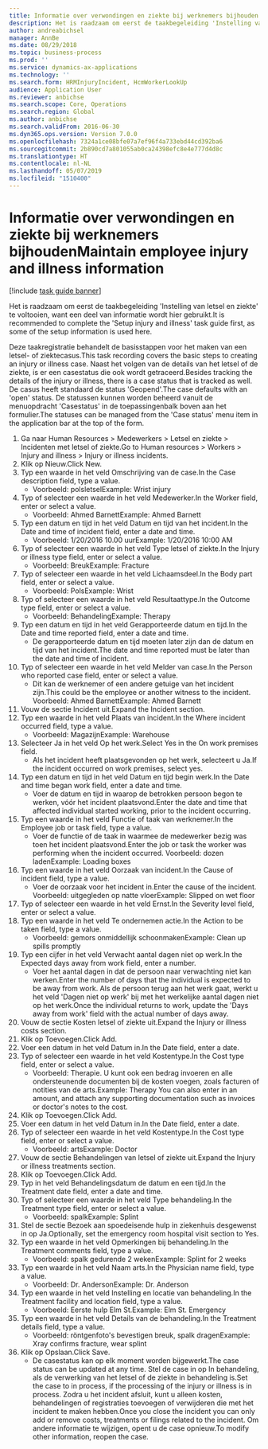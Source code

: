```yaml
---
title: Informatie over verwondingen en ziekte bij werknemers bijhouden
description: Het is raadzaam om eerst de taakbegeleiding 'Instelling van letsel en ziekte' te voltooien, want een deel van informatie wordt hier gebruikt.
author: andreabichsel
manager: AnnBe
ms.date: 08/29/2018
ms.topic: business-process
ms.prod: ''
ms.service: dynamics-ax-applications
ms.technology: ''
ms.search.form: HRMInjuryIncident, HcmWorkerLookUp
audience: Application User
ms.reviewer: anbichse
ms.search.scope: Core, Operations
ms.search.region: Global
ms.author: anbichse
ms.search.validFrom: 2016-06-30
ms.dyn365.ops.version: Version 7.0.0
ms.openlocfilehash: 7324a1ce08bfe07a7ef96f4a733ebd44cd392ba6
ms.sourcegitcommit: 2b890cd7a801055ab0ca24398efc8e4e777d4d8c
ms.translationtype: HT
ms.contentlocale: nl-NL
ms.lasthandoff: 05/07/2019
ms.locfileid: "1510400"
---
```

# <a name="maintain-employee-injury-and-illness-information"></a><span data-ttu-id="3eb06-103">Informatie over verwondingen en ziekte bij werknemers bijhouden</span><span class="sxs-lookup"><span data-stu-id="3eb06-103">Maintain employee injury and illness information</span></span>

[!include [task guide banner](../../includes/task-guide-banner.md)]

<span data-ttu-id="3eb06-104">Het is raadzaam om eerst de taakbegeleiding 'Instelling van letsel en ziekte' te voltooien, want een deel van informatie wordt hier gebruikt.</span><span class="sxs-lookup"><span data-stu-id="3eb06-104">It is recommended to complete the 'Setup injury and illness' task guide first, as some of the setup information is used here.</span></span> 



<span data-ttu-id="3eb06-105">Deze taakregistratie behandelt de basisstappen voor het maken van een letsel- of ziektecasus.</span><span class="sxs-lookup"><span data-stu-id="3eb06-105">This task recording covers the basic steps to creating an injury or illness case.</span></span> <span data-ttu-id="3eb06-106">Naast het volgen van de details van het letsel of de ziekte, is er een casestatus die ook wordt getraceerd.</span><span class="sxs-lookup"><span data-stu-id="3eb06-106">Besides tracking the details of the injury or illness, there is a case status that is tracked as well.</span></span>  <span data-ttu-id="3eb06-107">De casus heeft standaard de status 'Geopend'.</span><span class="sxs-lookup"><span data-stu-id="3eb06-107">The case defaults with an 'open' status.</span></span>  <span data-ttu-id="3eb06-108">De statussen kunnen worden beheerd vanuit de menuopdracht 'Casestatus' in de toepassingenbalk boven aan het formulier.</span><span class="sxs-lookup"><span data-stu-id="3eb06-108">The statuses can be managed from the 'Case status' menu item in the application bar at the top of the form.</span></span>

1. <span data-ttu-id="3eb06-109">Ga naar Human Resources > Medewerkers > Letsel en ziekte > Incidenten met letsel of ziekte.</span><span class="sxs-lookup"><span data-stu-id="3eb06-109">Go to Human resources > Workers > Injury and illness > Injury or illness incidents.</span></span>
2. <span data-ttu-id="3eb06-110">Klik op Nieuw.</span><span class="sxs-lookup"><span data-stu-id="3eb06-110">Click New.</span></span>
3. <span data-ttu-id="3eb06-111">Typ een waarde in het veld Omschrijving van de case.</span><span class="sxs-lookup"><span data-stu-id="3eb06-111">In the Case description field, type a value.</span></span>
    * <span data-ttu-id="3eb06-112">Voorbeeld: polsletsel</span><span class="sxs-lookup"><span data-stu-id="3eb06-112">Example:  Wrist injury</span></span>  
4. <span data-ttu-id="3eb06-113">Typ of selecteer een waarde in het veld Medewerker.</span><span class="sxs-lookup"><span data-stu-id="3eb06-113">In the Worker field, enter or select a value.</span></span>
    * <span data-ttu-id="3eb06-114">Voorbeeld: Ahmed Barnett</span><span class="sxs-lookup"><span data-stu-id="3eb06-114">Example: Ahmed Barnett</span></span>  
5. <span data-ttu-id="3eb06-115">Typ een datum en tijd in het veld Datum en tijd van het incident.</span><span class="sxs-lookup"><span data-stu-id="3eb06-115">In the Date and time of incident field, enter a date and time.</span></span>
    * <span data-ttu-id="3eb06-116">Voorbeeld: 1/20/2016 10.00 uur</span><span class="sxs-lookup"><span data-stu-id="3eb06-116">Example:  1/20/2016 10:00 AM</span></span>  
6. <span data-ttu-id="3eb06-117">Typ of selecteer een waarde in het veld Type letsel of ziekte.</span><span class="sxs-lookup"><span data-stu-id="3eb06-117">In the Injury or illness type field, enter or select a value.</span></span>
    * <span data-ttu-id="3eb06-118">Voorbeeld: Breuk</span><span class="sxs-lookup"><span data-stu-id="3eb06-118">Example:  Fracture</span></span>  
7. <span data-ttu-id="3eb06-119">Typ of selecteer een waarde in het veld Lichaamsdeel.</span><span class="sxs-lookup"><span data-stu-id="3eb06-119">In the Body part field, enter or select a value.</span></span>
    * <span data-ttu-id="3eb06-120">Voorbeeld: Pols</span><span class="sxs-lookup"><span data-stu-id="3eb06-120">Example:  Wrist</span></span>  
8. <span data-ttu-id="3eb06-121">Typ of selecteer een waarde in het veld Resultaattype.</span><span class="sxs-lookup"><span data-stu-id="3eb06-121">In the Outcome type field, enter or select a value.</span></span>
    * <span data-ttu-id="3eb06-122">Voorbeeld: Behandeling</span><span class="sxs-lookup"><span data-stu-id="3eb06-122">Example:  Therapy</span></span>  
9. <span data-ttu-id="3eb06-123">Typ een datum en tijd in het veld Gerapporteerde datum en tijd.</span><span class="sxs-lookup"><span data-stu-id="3eb06-123">In the Date and time reported field, enter a date and time.</span></span>
    * <span data-ttu-id="3eb06-124">De gerapporteerde datum en tijd moeten later zijn dan de datum en tijd van het incident.</span><span class="sxs-lookup"><span data-stu-id="3eb06-124">The date and time reported must be later than the date and time of incident.</span></span>  
10. <span data-ttu-id="3eb06-125">Typ of selecteer een waarde in het veld Melder van case.</span><span class="sxs-lookup"><span data-stu-id="3eb06-125">In the Person who reported case field, enter or select a value.</span></span>
    * <span data-ttu-id="3eb06-126">Dit kan de werknemer of een andere getuige van het incident zijn.</span><span class="sxs-lookup"><span data-stu-id="3eb06-126">This could be the employee or another witness to the incident.</span></span>  <span data-ttu-id="3eb06-127">Voorbeeld: Ahmed Barnett</span><span class="sxs-lookup"><span data-stu-id="3eb06-127">Example: Ahmed Barnett</span></span>  
11. <span data-ttu-id="3eb06-128">Vouw de sectie Incident uit.</span><span class="sxs-lookup"><span data-stu-id="3eb06-128">Expand the Incident section.</span></span>
12. <span data-ttu-id="3eb06-129">Typ een waarde in het veld Plaats van incident.</span><span class="sxs-lookup"><span data-stu-id="3eb06-129">In the Where incident occurred field, type a value.</span></span>
    * <span data-ttu-id="3eb06-130">Voorbeeld: Magazijn</span><span class="sxs-lookup"><span data-stu-id="3eb06-130">Example:  Warehouse</span></span>  
13. <span data-ttu-id="3eb06-131">Selecteer Ja in het veld Op het werk.</span><span class="sxs-lookup"><span data-stu-id="3eb06-131">Select Yes in the On work premises field.</span></span>
    * <span data-ttu-id="3eb06-132">Als het incident heeft plaatsgevonden op het werk, selecteert u Ja.</span><span class="sxs-lookup"><span data-stu-id="3eb06-132">If the incident occurred on work premises, select yes.</span></span>  
14. <span data-ttu-id="3eb06-133">Typ een datum en tijd in het veld Datum en tijd begin werk.</span><span class="sxs-lookup"><span data-stu-id="3eb06-133">In the Date and time began work field, enter a date and time.</span></span>
    * <span data-ttu-id="3eb06-134">Voer de datum en tijd in waarop de betrokken persoon begon te werken, vóór het incident plaatsvond.</span><span class="sxs-lookup"><span data-stu-id="3eb06-134">Enter the date and time that affected individual started working, prior to the incident occurring.</span></span>  
15. <span data-ttu-id="3eb06-135">Typ een waarde in het veld Functie of taak van werknemer.</span><span class="sxs-lookup"><span data-stu-id="3eb06-135">In the Employee job or task field, type a value.</span></span>
    * <span data-ttu-id="3eb06-136">Voer de functie of de taak in waarmee de medewerker bezig was toen het incident plaatsvond.</span><span class="sxs-lookup"><span data-stu-id="3eb06-136">Enter the job or task the worker was performing when the incident occurred.</span></span>  <span data-ttu-id="3eb06-137">Voorbeeld: dozen laden</span><span class="sxs-lookup"><span data-stu-id="3eb06-137">Example:  Loading boxes</span></span>  
16. <span data-ttu-id="3eb06-138">Typ een waarde in het veld Oorzaak van incident.</span><span class="sxs-lookup"><span data-stu-id="3eb06-138">In the Cause of incident field, type a value.</span></span>
    * <span data-ttu-id="3eb06-139">Voer de oorzaak voor het incident in.</span><span class="sxs-lookup"><span data-stu-id="3eb06-139">Enter the cause of the incident.</span></span>  <span data-ttu-id="3eb06-140">Voorbeeld: uitgegleden op natte vloer</span><span class="sxs-lookup"><span data-stu-id="3eb06-140">Example:  Slipped on wet floor</span></span>  
17. <span data-ttu-id="3eb06-141">Typ of selecteer een waarde in het veld Ernst.</span><span class="sxs-lookup"><span data-stu-id="3eb06-141">In the Severity level field, enter or select a value.</span></span>
18. <span data-ttu-id="3eb06-142">Typ een waarde in het veld Te ondernemen actie.</span><span class="sxs-lookup"><span data-stu-id="3eb06-142">In the Action to be taken field, type a value.</span></span>
    * <span data-ttu-id="3eb06-143">Voorbeeld: gemors onmiddellijk schoonmaken</span><span class="sxs-lookup"><span data-stu-id="3eb06-143">Example:  Clean up spills promptly</span></span>  
19. <span data-ttu-id="3eb06-144">Typ een cijfer in het veld Verwacht aantal dagen niet op werk.</span><span class="sxs-lookup"><span data-stu-id="3eb06-144">In the Expected days away from work field, enter a number.</span></span>
    * <span data-ttu-id="3eb06-145">Voer het aantal dagen in dat de persoon naar verwachting niet kan werken.</span><span class="sxs-lookup"><span data-stu-id="3eb06-145">Enter the number of days that the individual is expected to be away from work.</span></span>  <span data-ttu-id="3eb06-146">Als de persoon terug aan het werk gaat, werkt u het veld 'Dagen niet op werk' bij met het werkelijke aantal dagen niet op het werk.</span><span class="sxs-lookup"><span data-stu-id="3eb06-146">Once the individual returns to work, update the 'Days away from work' field with the actual number of days away.</span></span>  
20. <span data-ttu-id="3eb06-147">Vouw de sectie Kosten letsel of ziekte uit.</span><span class="sxs-lookup"><span data-stu-id="3eb06-147">Expand the Injury or illness costs section.</span></span>
21. <span data-ttu-id="3eb06-148">Klik op Toevoegen.</span><span class="sxs-lookup"><span data-stu-id="3eb06-148">Click Add.</span></span>
22. <span data-ttu-id="3eb06-149">Voer een datum in het veld Datum in.</span><span class="sxs-lookup"><span data-stu-id="3eb06-149">In the Date field, enter a date.</span></span>
23. <span data-ttu-id="3eb06-150">Typ of selecteer een waarde in het veld Kostentype.</span><span class="sxs-lookup"><span data-stu-id="3eb06-150">In the Cost type field, enter or select a value.</span></span>
    * <span data-ttu-id="3eb06-151">Voorbeeld: Therapie. U kunt ook een bedrag invoeren en alle ondersteunende documenten bij de kosten voegen, zoals facturen of notities van de arts.</span><span class="sxs-lookup"><span data-stu-id="3eb06-151">Example:  Therapy    You can also enter in an amount, and attach any supporting documentation such as invoices or doctor's notes to the cost.</span></span>  
24. <span data-ttu-id="3eb06-152">Klik op Toevoegen.</span><span class="sxs-lookup"><span data-stu-id="3eb06-152">Click Add.</span></span>
25. <span data-ttu-id="3eb06-153">Voer een datum in het veld Datum in.</span><span class="sxs-lookup"><span data-stu-id="3eb06-153">In the Date field, enter a date.</span></span>
26. <span data-ttu-id="3eb06-154">Typ of selecteer een waarde in het veld Kostentype.</span><span class="sxs-lookup"><span data-stu-id="3eb06-154">In the Cost type field, enter or select a value.</span></span>
    * <span data-ttu-id="3eb06-155">Voorbeeld: arts</span><span class="sxs-lookup"><span data-stu-id="3eb06-155">Example: Doctor</span></span>  
27. <span data-ttu-id="3eb06-156">Vouw de sectie Behandelingen van letsel of ziekte uit.</span><span class="sxs-lookup"><span data-stu-id="3eb06-156">Expand the Injury or illness treatments section.</span></span>
28. <span data-ttu-id="3eb06-157">Klik op Toevoegen.</span><span class="sxs-lookup"><span data-stu-id="3eb06-157">Click Add.</span></span>
29. <span data-ttu-id="3eb06-158">Typ in het veld Behandelingsdatum de datum en een tijd.</span><span class="sxs-lookup"><span data-stu-id="3eb06-158">In the Treatment date field, enter a date and time.</span></span>
30. <span data-ttu-id="3eb06-159">Typ of selecteer een waarde in het veld Type behandeling.</span><span class="sxs-lookup"><span data-stu-id="3eb06-159">In the Treatment type field, enter or select a value.</span></span>
    * <span data-ttu-id="3eb06-160">Voorbeeld: spalk</span><span class="sxs-lookup"><span data-stu-id="3eb06-160">Example:  Splint</span></span>  
31. <span data-ttu-id="3eb06-161">Stel de sectie Bezoek aan spoedeisende hulp in ziekenhuis desgewenst in op Ja.</span><span class="sxs-lookup"><span data-stu-id="3eb06-161">Optionally, set the emergency room hospital visit section to Yes.</span></span>
32. <span data-ttu-id="3eb06-162">Typ een waarde in het veld Opmerkingen bij behandeling.</span><span class="sxs-lookup"><span data-stu-id="3eb06-162">In the Treatment comments field, type a value.</span></span>
    * <span data-ttu-id="3eb06-163">Voorbeeld: spalk gedurende 2 weken</span><span class="sxs-lookup"><span data-stu-id="3eb06-163">Example:  Splint for 2 weeks</span></span>  
33. <span data-ttu-id="3eb06-164">Typ een waarde in het veld Naam arts.</span><span class="sxs-lookup"><span data-stu-id="3eb06-164">In the Physician name field, type a value.</span></span>
    * <span data-ttu-id="3eb06-165">Voorbeeld: Dr. Anderson</span><span class="sxs-lookup"><span data-stu-id="3eb06-165">Example:  Dr. Anderson</span></span>  
34. <span data-ttu-id="3eb06-166">Typ een waarde in het veld Instelling en locatie van behandeling.</span><span class="sxs-lookup"><span data-stu-id="3eb06-166">In the Treatment facility and location field, type a value.</span></span>
    * <span data-ttu-id="3eb06-167">Voorbeeld: Eerste hulp Elm St.</span><span class="sxs-lookup"><span data-stu-id="3eb06-167">Example:  Elm St. Emergency</span></span>  
35. <span data-ttu-id="3eb06-168">Typ een waarde in het veld Details van de behandeling.</span><span class="sxs-lookup"><span data-stu-id="3eb06-168">In the Treatment details field, type a value.</span></span>
    * <span data-ttu-id="3eb06-169">Voorbeeld: röntgenfoto's bevestigen breuk, spalk dragen</span><span class="sxs-lookup"><span data-stu-id="3eb06-169">Example:  Xray confirms fracture, wear splint</span></span>  
36. <span data-ttu-id="3eb06-170">Klik op Opslaan.</span><span class="sxs-lookup"><span data-stu-id="3eb06-170">Click Save.</span></span>
    * <span data-ttu-id="3eb06-171">De casestatus kan op elk moment worden bijgewerkt.</span><span class="sxs-lookup"><span data-stu-id="3eb06-171">The case status can be updated at any time.</span></span>  <span data-ttu-id="3eb06-172">Stel de case in op In behandeling, als de verwerking van het letsel of de ziekte in behandeling is.</span><span class="sxs-lookup"><span data-stu-id="3eb06-172">Set the case to in process, if the processing of the injury or illness is in process.</span></span>  <span data-ttu-id="3eb06-173">Zodra u het incident afsluit, kunt u alleen kosten, behandelingen of registraties toevoegen of verwijderen die met het incident te maken hebben.</span><span class="sxs-lookup"><span data-stu-id="3eb06-173">Once you close the incident you can only add or remove costs, treatments or filings related to the incident.</span></span>  <span data-ttu-id="3eb06-174">Om andere informatie te wijzigen, opent u de case opnieuw.</span><span class="sxs-lookup"><span data-stu-id="3eb06-174">To modify other information, reopen the case.</span></span>  

